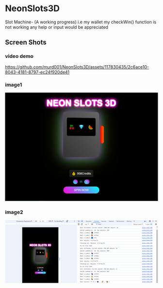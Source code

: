 # NeonSlots3D
Slot Machine- (A working progress) 
i.e my wallet my checkWin() function is not working any help or input would be appreciated


## Screen Shots

### video demo
https://github.com/murd001/NeonSlots3D/assets/117830435/2c6ace10-8043-4181-8797-ec24f920de41

### image1
![slots2](./slots2.png)

### image2
![slots1](./slots1.png)



